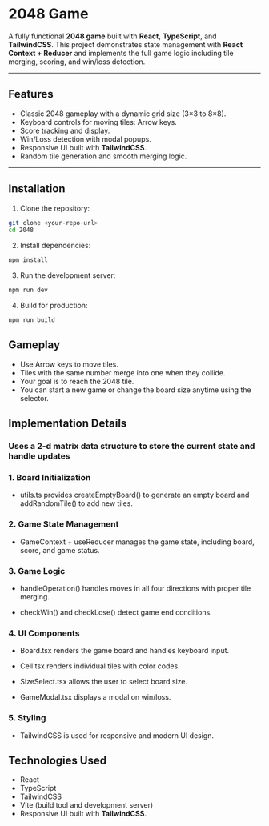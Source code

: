 # 2048 Game

A fully functional **2048 game** built with **React**, **TypeScript**, and **TailwindCSS**. This project demonstrates state management with **React Context + Reducer** and implements the full game logic including tile merging, scoring, and win/loss detection.

---

## Features

- Classic 2048 gameplay with a dynamic grid size (3×3 to 8×8).
- Keyboard controls for moving tiles: Arrow keys.
- Score tracking and display.
- Win/Loss detection with modal popups.
- Responsive UI built with **TailwindCSS**.
- Random tile generation and smooth merging logic.

---

## Installation

1. Clone the repository:

```bash
git clone <your-repo-url>
cd 2048
```
2. Install dependencies:
```bash
npm install
```
3. Run the development server:
```bash
npm run dev
```

4. Build for production:
```bash
npm run build
```
## Gameplay
- Use Arrow keys to move tiles.
- Tiles with the same number merge into one when they collide.
- Your goal is to reach the 2048 tile.
- You can start a new game or change the board size anytime using the selector.

## Implementation Details

### Uses a 2-d matrix data structure to store the current state and handle updates

### 1. Board Initialization
- utils.ts provides createEmptyBoard() to generate an empty board and addRandomTile() to add new tiles.

### 2. Game State Management
- GameContext + useReducer manages the game state, including board, score, and game status.

### 3. Game Logic

- handleOperation() handles moves in all four directions with proper tile merging.

- checkWin() and checkLose() detect game end conditions.

### 4. UI Components

- Board.tsx renders the game board and handles keyboard input.

- Cell.tsx renders individual tiles with color codes.

- SizeSelect.tsx allows the user to select board size.

- GameModal.tsx displays a modal on win/loss.

### 5. Styling

- TailwindCSS is used for responsive and modern UI design.

## Technologies Used

- React
- TypeScript
- TailwindCSS
- Vite (build tool and development server)
- Responsive UI built with **TailwindCSS**.





